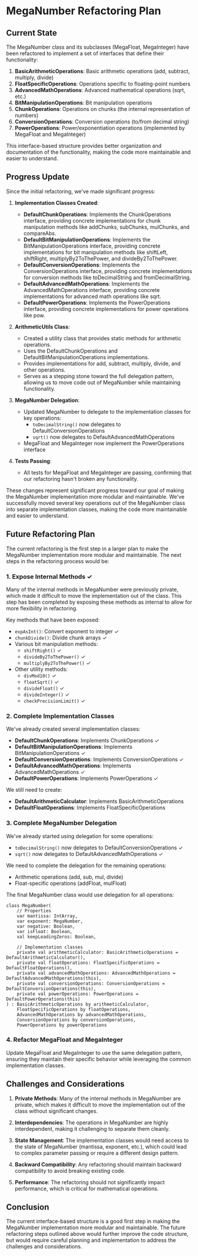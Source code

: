 # MegaNumber Refactoring Plan

## Current State

The MegaNumber class and its subclasses (MegaFloat, MegaInteger) have been refactored to implement a set of interfaces that define their functionality:

1. **BasicArithmeticOperations**: Basic arithmetic operations (add, subtract, multiply, divide)
2. **FloatSpecificOperations**: Operations specific to floating-point numbers
3. **AdvancedMathOperations**: Advanced mathematical operations (sqrt, etc.)
4. **BitManipulationOperations**: Bit manipulation operations
5. **ChunkOperations**: Operations on chunks (the internal representation of numbers)
6. **ConversionOperations**: Conversion operations (to/from decimal string)
7. **PowerOperations**: Power/exponentiation operations (implemented by MegaFloat and MegaInteger)

This interface-based structure provides better organization and documentation of the functionality, making the code more maintainable and easier to understand.

## Progress Update

Since the initial refactoring, we've made significant progress:

1. **Implementation Classes Created**:
   - **DefaultChunkOperations**: Implements the ChunkOperations interface, providing concrete implementations for chunk manipulation methods like addChunks, subChunks, mulChunks, and compareAbs.
   - **DefaultBitManipulationOperations**: Implements the BitManipulationOperations interface, providing concrete implementations for bit manipulation methods like shiftLeft, shiftRight, multiplyBy2ToThePower, and divideBy2ToThePower.
   - **DefaultConversionOperations**: Implements the ConversionOperations interface, providing concrete implementations for conversion methods like toDecimalString and fromDecimalString.
   - **DefaultAdvancedMathOperations**: Implements the AdvancedMathOperations interface, providing concrete implementations for advanced math operations like sqrt.
   - **DefaultPowerOperations**: Implements the PowerOperations interface, providing concrete implementations for power operations like pow.

2. **ArithmeticUtils Class**:
   - Created a utility class that provides static methods for arithmetic operations.
   - Uses the DefaultChunkOperations and DefaultBitManipulationOperations implementations.
   - Provides implementations for add, subtract, multiply, divide, and other operations.
   - Serves as a stepping stone toward the full delegation pattern, allowing us to move code out of MegaNumber while maintaining functionality.

3. **MegaNumber Delegation**:
   - Updated MegaNumber to delegate to the implementation classes for key operations:
     - `toDecimalString()` now delegates to DefaultConversionOperations
     - `sqrt()` now delegates to DefaultAdvancedMathOperations
   - MegaFloat and MegaInteger now implement the PowerOperations interface

4. **Tests Passing**:
   - All tests for MegaFloat and MegaInteger are passing, confirming that our refactoring hasn't broken any functionality.

These changes represent significant progress toward our goal of making the MegaNumber implementation more modular and maintainable. We've successfully moved several key operations out of the MegaNumber class into separate implementation classes, making the code more maintainable and easier to understand.

## Future Refactoring Plan

The current refactoring is the first step in a larger plan to make the MegaNumber implementation more modular and maintainable. The next steps in the refactoring process would be:

### 1. Expose Internal Methods ✓

Many of the internal methods in MegaNumber were previously private, which made it difficult to move the implementation out of the class. This step has been completed by exposing these methods as internal to allow for more flexibility in refactoring.

Key methods that have been exposed:
- `expAsInt()`: Convert exponent to integer ✓
- `chunkDivide()`: Divide chunk arrays ✓
- Various bit manipulation methods:
  - `shiftRight()` ✓
  - `divideBy2ToThePower()` ✓
  - `multiplyBy2ToThePower()` ✓
- Other utility methods:
  - `divMod10()` ✓
  - `floatSqrt()` ✓
  - `divideFloat()` ✓
  - `divideInteger()` ✓
  - `checkPrecisionLimit()` ✓

### 2. Complete Implementation Classes

We've already created several implementation classes:

- **DefaultChunkOperations**: Implements ChunkOperations ✓
- **DefaultBitManipulationOperations**: Implements BitManipulationOperations ✓
- **DefaultConversionOperations**: Implements ConversionOperations ✓
- **DefaultAdvancedMathOperations**: Implements AdvancedMathOperations ✓
- **DefaultPowerOperations**: Implements PowerOperations ✓

We still need to create:

- **DefaultArithmeticCalculator**: Implements BasicArithmeticOperations
- **DefaultFloatOperations**: Implements FloatSpecificOperations

### 3. Complete MegaNumber Delegation

We've already started using delegation for some operations:

- `toDecimalString()` now delegates to DefaultConversionOperations ✓
- `sqrt()` now delegates to DefaultAdvancedMathOperations ✓

We need to complete the delegation for the remaining operations:

- Arithmetic operations (add, sub, mul, divide)
- Float-specific operations (addFloat, mulFloat)

The final MegaNumber class would use delegation for all operations:

```
class MegaNumber(
    // Properties
    var mantissa: IntArray,
    var exponent: MegaNumber,
    var negative: Boolean,
    var isFloat: Boolean,
    val keepLeadingZeros: Boolean,

    // Implementation classes
    private val arithmeticCalculator: BasicArithmeticOperations = DefaultArithmeticCalculator(),
    private val floatOperations: FloatSpecificOperations = DefaultFloatOperations(),
    private val advancedMathOperations: AdvancedMathOperations = DefaultAdvancedMathOperations(this),
    private val conversionOperations: ConversionOperations = DefaultConversionOperations(this),
    private val powerOperations: PowerOperations = DefaultPowerOperations(this)
) : BasicArithmeticOperations by arithmeticCalculator,
    FloatSpecificOperations by floatOperations,
    AdvancedMathOperations by advancedMathOperations,
    ConversionOperations by conversionOperations,
    PowerOperations by powerOperations
```

### 4. Refactor MegaFloat and MegaInteger

Update MegaFloat and MegaInteger to use the same delegation pattern, ensuring they maintain their specific behavior while leveraging the common implementation classes.

## Challenges and Considerations

1. **Private Methods**: Many of the internal methods in MegaNumber are private, which makes it difficult to move the implementation out of the class without significant changes.

2. **Interdependencies**: The operations in MegaNumber are highly interdependent, making it challenging to separate them cleanly.

3. **State Management**: The implementation classes would need access to the state of MegaNumber (mantissa, exponent, etc.), which could lead to complex parameter passing or require a different design pattern.

4. **Backward Compatibility**: Any refactoring should maintain backward compatibility to avoid breaking existing code.

5. **Performance**: The refactoring should not significantly impact performance, which is critical for mathematical operations.

## Conclusion

The current interface-based structure is a good first step in making the MegaNumber implementation more modular and maintainable. The future refactoring steps outlined above would further improve the code structure, but would require careful planning and implementation to address the challenges and considerations.
